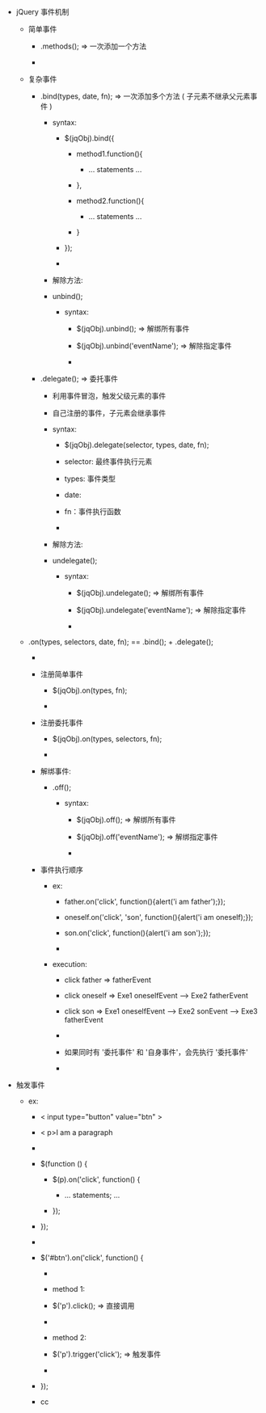* jQuery 事件机制

    * 简单事件

        * .methods(); => 一次添加一个方法
    
        * 
        
    * 复杂事件
    
        * .bind(types, date, fn); => 一次添加多个方法 ( 子元素不继承父元素事件 )
        
            * syntax: 
            
                * $(jqObj).bind({
                
                    * method1.function(){
                    
                        * ... statements  ...
                    
                    * },
                    
                    * method2.function(){
                    
                        * ... statements ...
                                    
                    * }
                
                * });
        
                * 
                
            * 解除方法:
            
            * unbind();
            
                * syntax:
                
                    * $(jqObj).unbind(); => 解绑所有事件
                    
                    * $(jqObj).unbind('eventName'); => 解除指定事件
                    
                    * 
                
        * .delegate(); => 委托事件
        
            * 利用事件冒泡，触发父级元素的事件
        
            * 自己注册的事件，子元素会继承事件
        
            * syntax: 
    
                * $(jqObj).delegate(selector, types, date, fn);   
    
                * selector: 最终事件执行元素
                
                * types: 事件类型
                
                * date: 
                
                * fn：事件执行函数
                
                * 
                
            * 解除方法: 
            
            * undelegate();
            
                * syntax:
                
                    * $(jqObj).undelegate(); => 解绑所有事件
                    
                    * $(jqObj).undelegate('eventName'); => 解除指定事件
                    
                    * 
                
    * .on(types, selectors, date, fn); == .bind(); + .delegate();
    
        * 
    
        * 注册简单事件
        
            * $(jqObj).on(types, fn);
            
            * 

        * 注册委托事件
    
            * $(jqObj).on(types, selectors, fn);
        
            *
            
        * 解绑事件: 
        
            * .off();
            
                * syntax: 
                
                    * $(jqObj).off(); => 解绑所有事件
                    
                    * $(jqObj).off('eventName'); => 解绑指定事件
                    
                    * 

        * 事件执行顺序
        
            * ex: 
            
                * father.on('click', function(){alert('i am father');}); 
                
                * oneself.on('click', 'son', function(){alert('i am oneself);}); 
                
                * son.on('click', function(){alert('i am son');});
                
                * 
                
            * execution: 
                
                * click father => fatherEvent
                  
                * click oneself => Exe1 oneselfEvent --> Exe2 fatherEvent
                  
                * click son =>  Exe1 oneselfEvent --> Exe2 sonEvent --> Exe3 fatherEvent
                
                * 
            
                * 如果同时有 '委托事件' 和 '自身事件'，会先执行 '委托事件'
            
                * 
                
* 触发事件

    * ex: 
    
        * < input type="button" value="btn" >
        
        * < p>I am a paragraph</p>
        
        * 
        
        * $(function () {
              
            * $(p).on('click', function() {
              
              * ... statements; ...
              
            * });      
              
        * });
        
        * 
        
        * $('#btn').on('click', function() {
        
            * 
        
            * method 1:
          
            * $('p').click(); => 直接调用

            * 
            
            * method 2: 
            
            * $('p').trigger('click'); => 触发事件
            
            * 
            
        * });
        
        * cc
        






















































        
